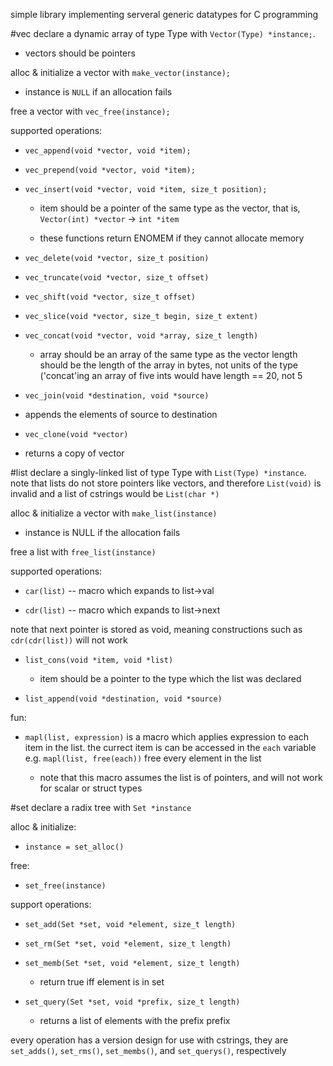 simple library implementing serveral generic datatypes for C programming

#vec
declare a dynamic array of type Type with `Vector(Type) *instance;`.

- vectors should be pointers

alloc & initialize a vector with `make_vector(instance);`

- instance is `NULL` if an allocation fails

free a vector with `vec_free(instance);`

supported operations:

- `vec_append(void *vector, void *item);`

- `vec_prepend(void *vector, void *item);`

- `vec_insert(void *vector, void *item, size_t position);`

	- item should be a pointer of the same type as the vector,
	that is, `Vector(int) *vector` -> `int *item`

	- these functions return ENOMEM if they cannot allocate memory

- `vec_delete(void *vector, size_t position)`

- `vec_truncate(void *vector, size_t offset)`

- `vec_shift(void *vector, size_t offset)`

- `vec_slice(void *vector, size_t begin, size_t extent)`
	
- `vec_concat(void *vector, void *array, size_t length)`

	- array should be an array of the same type as the vector
	length should be the length of the array in bytes, not units
	of the type ('concat'ing an array of five ints would have
	length == 20, not 5

- `vec_join(void *destination, void *source)`

- appends the elements of source to destination

- `vec_clone(void *vector)`

- returns a copy of vector

#list
declare a singly-linked list of type Type with `List(Type) *instance`.
note that lists do not store pointers like vectors, and therefore
`List(void)` is invalid and a list of cstrings would be `List(char *)`

alloc & initialize a vector with `make_list(instance)`

- instance is NULL if the allocation fails

free a list with `free_list(instance)`

supported operations:

- `car(list)` -- macro which expands to list-\>val

- `cdr(list)` -- macro which expands to list-\>next

note that next pointer is stored as void, meaning constructions such as
`cdr(cdr(list))` will not work

- `list_cons(void *item, void *list)`

	- item should be a pointer to the type which the list was declared

- `list_append(void *destination, void *source)`

fun:

- `mapl(list, expression)` is a macro which applies expression to each
item in the list. the currect item is can be accessed in the `each` variable
e.g. `mapl(list, free(each))` free every element in the list

	- note that this macro assumes the list is of pointers, and will not
	work for scalar or struct types

#set
declare a radix tree with `Set *instance`

alloc & initialize:

- `instance = set_alloc()`

free:

- `set_free(instance)`

support operations:

- `set_add(Set *set, void *element, size_t length)`

- `set_rm(Set *set, void *element, size_t length)`

- `set_memb(Set *set, void *element, size_t length)`

	- return true iff element is in set

- `set_query(Set *set, void *prefix, size_t length)`

	- returns a list of elements with the prefix prefix

every operation has a version design for use with cstrings, they are
`set_adds()`, `set_rms()`, `set_membs()`, and `set_querys()`, respectively
